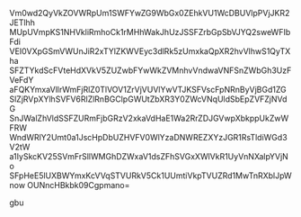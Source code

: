 Vm0wd2QyVkZOVWRpUm1SWFYwZG9WbGx0ZEhkVU1WcDBUVlpPVjJKR2JETlhh
MUpUVmpKS1NHVkliRmhoCk1rMHhWakJhUzJSSFZrbGpSbVJYQ2sweWFIbFdi
VEI0VXpGSmVWUnJiR2xTYlZKWVEyc3dlRk5zUmxkaQpXR2hvVlhwS1QyTXha
SFZTYkdScFVteHdXVkV5ZUZwbFYwWkZVMnhvVndwaVNFSnZWbGh3UzFVeFdY
aFQKYmxaVllrWmFjRlZ0TlVOV1ZrVjVUVlYwVTJKSFVscFpNRnByVjBGd1ZG
SlZjRVpXYlhSVFV6RlZlRnBGClpGWUtZbXR3Y0ZWcVNqUldSbEpZVFZjNVdG
SnJWalZhVldSSFZURmFjbGRzV2xkaVdHaE1Wa2RrZDJGVwpXbkppUkZwWFRW
WndWRlY2Umt0a1JscHpDbUZHVFV0WlYzaDNWREZXYzJGR1RsTldiWGd3V2tW
a1IySkcKV25SVmFrSllWMGhDZWxaV1dsZFhSVGxXWlVkR1UyVnNXalpYVjNo
SFpHeE5lUXBWYmxKcVVqSTVURkV5Ck1UUmtiVkpTVUZRd1MwTnRXblJpWnow
OUNncHBkbk09Cgpmano=

gbu